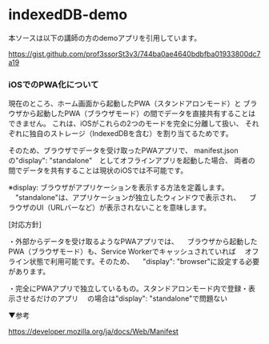 # indexedDB-demo

本ソースは以下の講師の方のdemoアプリを引用しています。

https://gist.github.com/prof3ssorSt3v3/744ba0ae4640bdbfba01933800dc7a19


### iOSでのPWA化について

現在のところ、ホーム画面から起動したPWA（スタンドアロンモード）と
ブラウザから起動したPWA（ブラウザモード）の間でデータを直接共有することはできません。
これは、iOSがこれらの2つのモードを完全に分離して扱い、
それぞれに独自のストレージ（IndexedDBを含む）を割り当てるためです。

そのため、ブラウザでデータを受け取ったPWAアプリで、
manifest.json の"display": "standalone"　としてオフラインアプリを起動した場合、
両者の間でデータを共有することは現状のiOSでは不可能です。

※display: ブラウザがアプリケーションを表示する方法を定義します。
　"standalone"は、アプリケーションが独立したウィンドウで表示され、
　ブラウザのUI（URLバーなど）が表示されないことを意味します。


[対応方針]

・外部からデータを受け取るようなPWAアプリでは、
　ブラウザから起動したPWA（ブラウザモード）も、Service Workerでキャッシュされていれば
　オフライン状態で利用可能です。そのため、
　"display": "browser"に設定する必要があります。

・完全にPWAアプリで独立しているもの。スタンドアロンモード内で登録・表示させるだけのアプリ
　の場合は"display": "standalone"で問題ない


▼参考

https://developer.mozilla.org/ja/docs/Web/Manifest
